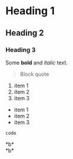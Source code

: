 ---
---

# Heading 1

## Heading 2

### Heading 3

Some **bold** and *italic* text.

> Block quote

1. item 1
2. item 2
3. item 3

- item 1
- item 2
- item 3

`code`

<div>*b*</div>

<div markdown="1">*b*</div>
